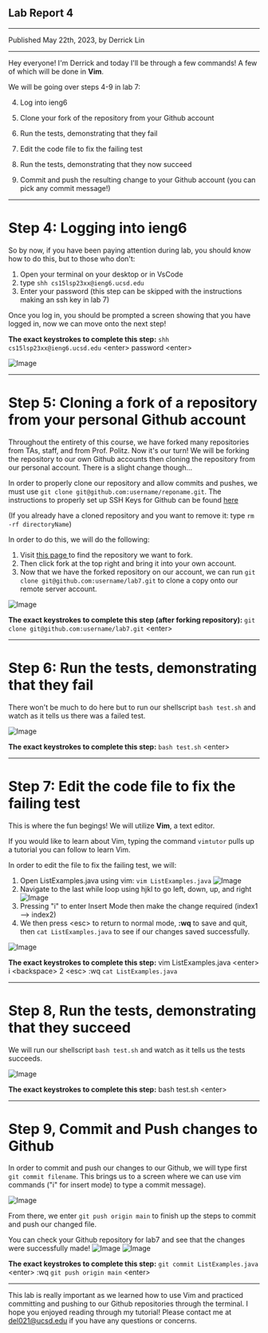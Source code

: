 ## **Lab Report 4**
---
Published May 22th, 2023, by Derrick Lin

---
Hey everyone! I'm Derrick and today I'll be through a few commands! A few of which will be done in **Vim**. 

We will be going over steps 4-9 in lab 7:

4. Log into ieng6

5. Clone your fork of the repository from your Github account

6. Run the tests, demonstrating that they fail

7. Edit the code file to fix the failing test

8. Run the tests, demonstrating that they now succeed

9. Commit and push the resulting change to your Github account (you can pick any commit message!)

---
# **Step 4: Logging into ieng6**
So by now, if you have been paying attention during lab, you should know how to do this, but to those who don't:

1. Open your terminal on your desktop or in VsCode
2. type `shh cs15lsp23xx@ieng6.ucsd.edu`
3. Enter your password (this step can be skipped with the instructions making an ssh key in lab 7)

Once you log in, you should be prompted a screen showing that you have logged in, now we can move onto the next step!


**The exact keystrokes to complete this step:**
`shh cs15lsp23xx@ieng6.ucsd.edu` &lt;enter&gt; password &lt;enter&gt;
  
![Image](remoteLoginScreenagain.png)


---
# **Step 5: Cloning a fork of a repository from your personal Github account**
Throughout the entirety of this course, we have forked many repositories from TAs, staff, and from Prof. Politz. Now it's our turn! We will be forking the repository to our own Github accounts then cloning the repository from our personal account. There is a slight change though... 

In order to properly clone our repository and allow commits and pushes, we must use 
`git clone git@github.com:username/reponame.git`. The instructions to properly set up SSH Keys for Github can be found <a href="https://ucsd-cse15l-s23.github.io/week/week7"> here </a>

(If you already have a cloned repository and you want to remove it: type `rm -rf directoryName`)

In order to do this, we will do the following:
1. Visit <a href="https://github.com/ucsd-cse15l-s23/lab7"> this page </a> to find the repository we want to fork.
2. Then click fork at the top right and bring it into your own account.
3. Now that we have the forked repository on our account, we can run `git clone git@github.com:username/lab7.git` to clone a copy onto our remote server account.

![Image](cloneLab7.png)

**The exact keystrokes to complete this step (after forking repository):**
`git clone git@github.com:username/lab7.git` &lt;enter&gt; 

---
# **Step 6: Run the tests, demonstrating that they fail**
There won't be much to do here but to run our shellscript `bash test.sh` and watch as it tells us there was a failed test.

![Image](failedTests.png)

**The exact keystrokes to complete this step:**
`bash test.sh` &lt;enter&gt;

---
# **Step 7: Edit the code file to fix the failing test**
This is where the fun begings! We will utilize **Vim**, a text editor.

If you would like to learn about Vim, typing the command `vimtutor` pulls up a tutorial you can follow to learn Vim.

In order to edit the file to fix the failing test, we will:
1. Open ListExamples.java using vim: `vim ListExamples.java`
  ![Image](usingVim.png)
2. Navigate to the last while loop using hjkl to go left, down, up, and right
  ![Image](navigatingInsideVimFile.png)
3. Pressing "i" to enter Insert Mode then make the change required (index1 --> index2)
4. We then press &lt;esc&gt; to return to normal mode, **:wq** to save and quit, then `cat ListExamples.java` to see if our changes saved successfully.

![Image](catFile.png)

**The exact keystrokes to complete this step:**
vim ListExamples.java &lt;enter&gt; i &lt;backspace&gt; 2 &lt;esc&gt; :wq `cat ListExamples.java`

---
# **Step 8, Run the tests, demonstrating that they succeed**
We will run our shellscript `bash test.sh` and watch as it tells us the tests succeeds.

![Image](suceededTests.png)

**The exact keystrokes to complete this step:**
bash test.sh &lt;enter&gt;
  
---
# **Step 9, Commit and Push changes to Github**
In order to commit and push our changes to our Github, we will type first `git commit filename`. This brings us to a screen where we can use vim commands ("i" for insert mode) to type a commit message).

![Image](gitCommitListExamples.png)
  
From there, we enter `git push origin main` to finish up the steps to commit and push our changed file.

You can check your Github repository for lab7 and see that the changes were successfully made!
![Image](successfullyMade.png)
![Image](confirmCodeRight.png)

**The exact keystrokes to complete this step:**
`git commit ListExamples.java` &lt;enter&gt; :wq `git push origin main` &lt;enter&gt;
  
---
  
This lab is really important as we learned how to use Vim and practiced committing and pushing to our Github repositories through the terminal. I hope you enjoyed reading through my tutorial! Please contact me at del021@ucsd.edu if you have any questions or concerns.
  
